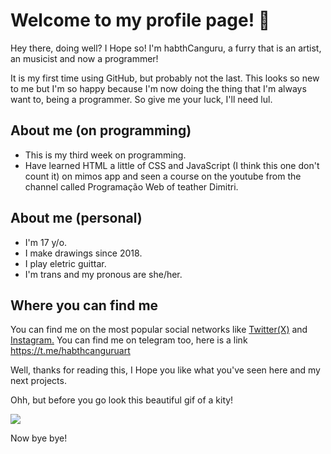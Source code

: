 # Welcome to my profile page! 🦘
Hey there, doing well? I Hope so! I'm habthCanguru, a furry that is an artist, an musicist and now a programmer!

It is my first time using GitHub, but probably not the last. This looks so new to me but I'm so happy because I'm now doing the thing that I'm always want to, being a programmer. So give me your luck, I'll need lul.

## About me (on programming)
- This is my third week on programming.
- Have learned HTML a little of CSS and JavaScript (I think this one don't count it) on mimos app and seen a course on the youtube from the channel called Programação Web of teather Dimitri.

## About me (personal)
- I'm 17 y/o.
- I make drawings since 2018.
- I play eletric guittar.
- I'm trans and my pronous are she/her.

## Where you can find me
You can find me on the most popular social networks like [Twitter(X)](https://x.com/HabthC?t=2YxV2aOa1BD5m4g8RMwq_g&s=09) and [Instagram.](https://www.instagram.com/habthcanguru/) You can find me on telegram too, here is a link https://t.me/habthcanguruart

Well, thanks for reading this, I Hope you like what you've seen here and my next projects.

Ohh, but before you go look this beautiful gif of a kity!

![](https://media1.tenor.com/m/iQLH9O6qDw4AAAAC/peach-and-goma.gif)

Now bye bye!
